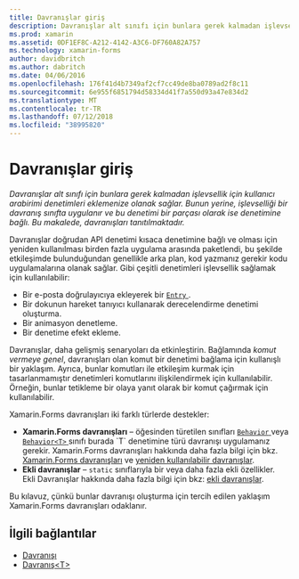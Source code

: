 ```yaml
---
title: Davranışlar giriş
description: Davranışlar alt sınıfı için bunlara gerek kalmadan işlevsellik için kullanıcı arabirimi denetimleri eklemenize olanak sağlar. Bunun yerine, işlevselliği bir davranış sınıfta uygulanır ve bu denetimi bir parçası olarak ise denetimine bağlı. Bu makalede, davranışları tanıtılmaktadır.
ms.prod: xamarin
ms.assetid: 0DF1EF8C-A212-4142-A3C6-DF760A82A757
ms.technology: xamarin-forms
author: davidbritch
ms.author: dabritch
ms.date: 04/06/2016
ms.openlocfilehash: 176f41d4b7349af2cf7cc49de8ba0789ad2f8c11
ms.sourcegitcommit: 6e955f6851794d58334d41f7a550d93a47e834d2
ms.translationtype: MT
ms.contentlocale: tr-TR
ms.lasthandoff: 07/12/2018
ms.locfileid: "38995820"
---
```

# <a name="introduction-to-behaviors"></a>Davranışlar giriş

_Davranışlar alt sınıfı için bunlara gerek kalmadan işlevsellik için kullanıcı arabirimi denetimleri eklemenize olanak sağlar. Bunun yerine, işlevselliği bir davranış sınıfta uygulanır ve bu denetimi bir parçası olarak ise denetimine bağlı. Bu makalede, davranışları tanıtılmaktadır._

Davranışlar doğrudan API denetimi kısaca denetimine bağlı ve olması için yeniden kullanılması birden fazla uygulama arasında paketlendi, bu şekilde etkileşimde bulunduğundan genellikle arka plan, kod yazmanız gerekir kodu uygulamalarına olanak sağlar. Gibi çeşitli denetimleri işlevsellik sağlamak için kullanılabilir:

- Bir e-posta doğrulayıcıya ekleyerek bir [ `Entry` ](xref:Xamarin.Forms.Entry).
- Bir dokunun hareket tanıyıcı kullanarak derecelendirme denetimi oluşturma.
- Bir animasyon denetleme.
- Bir denetime efekt ekleme.

Davranışlar, daha gelişmiş senaryoları da etkinleştirin. Bağlamında *komut vermeye genel*, davranışları olan komut bir denetimi bağlama için kullanışlı bir yaklaşım. Ayrıca, bunlar komutları ile etkileşim kurmak için tasarlanmamıştır denetimleri komutlarını ilişkilendirmek için kullanılabilir. Örneğin, bunlar tetikleme bir olaya yanıt olarak bir komut çağırmak için kullanılabilir.

Xamarin.Forms davranışları iki farklı türlerde destekler:

- **Xamarin.Forms davranışları** – öğesinden türetilen sınıfları [ `Behavior` ](xref:Xamarin.Forms.Behavior) veya [ `Behavior<T>` ](xref:Xamarin.Forms.Behavior`1) sınıfı burada `T` denetimine türü davranışı uygulamanız gerekir. Xamarin.Forms davranışları hakkında daha fazla bilgi için bkz. [Xamarin.Forms davranışları](~/xamarin-forms/app-fundamentals/behaviors/creating.md) ve [yeniden kullanılabilir davranışlar](~/xamarin-forms/app-fundamentals/behaviors/reusable/index.md).
- **Ekli davranışlar** – `static` sınıflarıyla bir veya daha fazla ekli özellikler. Ekli Davranışlar hakkında daha fazla bilgi için bkz: [ekli davranışlar](~/xamarin-forms/app-fundamentals/behaviors/attached.md).

Bu kılavuz, çünkü bunlar davranışı oluşturma için tercih edilen yaklaşım Xamarin.Forms davranışları odaklanır.



## <a name="related-links"></a>İlgili bağlantılar

- [Davranışı](xref:Xamarin.Forms.Behavior)
- [Davranış&lt;T&gt;](xref:Xamarin.Forms.Behavior`1)
